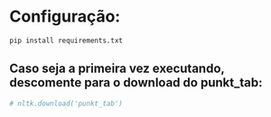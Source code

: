 # Configuração:

```bash
pip install requirements.txt
```

## Caso seja a primeira vez executando, descomente para o download do punkt_tab:

```python
# nltk.download('punkt_tab')
```
